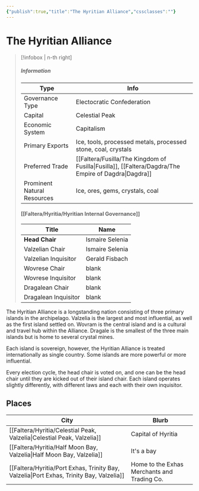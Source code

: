 ```yaml
---
{"publish":true,"title":"The Hyritian Alliance","cssclasses":""}
---
```


# The Hyritian Alliance
> [!infobox | n-th right]
> ##### Information
> | Type |  Info |
> | ---- | ---- |
> | Governance Type | Electocratic Confederation |
> | Capital | Celestial Peak |
> | Economic System | Capitalism | 
> | Primary Exports | Ice, tools, processed metals, processed stone, coal, crystals |
> | Preferred Trade | [[Faltera/Fusilla/The Kingdom of Fusilla\|Fusilla]], [[Faltera/Dagdra/The Empire of Dagdra\|Dagdra]] | 
> | Prominent Natural Resources | Ice, ores, gems, crystals, coal |
> #### [[Faltera/Hyritia/Hyritian Internal Governance]]
> | Title | Name |
> | ---- | ---- |
> | **Head Chair** | Ismaire Selenia |
> | Valzelian Chair | Ismaire Selenia |
> | Valzelian Inquisitor | Gerald Fisbach |
> | Wovrese Chair| blank |
> | Wovrese Inquisitor | blank |
> | Dragalean Chair | blank | 
> | Dragalean Inquisitor | blank |

The Hyritian Alliance is a longstanding nation consisting of three primary islands in the archipelago. Valzelia is the largest and most influential, as well as the first island settled on. Wovram is the central island and is a cultural and travel hub within the Alliance. Dragale is the smallest of the three main islands but is home to several crystal mines.

Each island is sovereign, however, the Hyritian Alliance is treated internationally as single country. Some islands are more powerful or more influential. 

Every election cycle, the head chair is voted on, and one can be the head chair until they are kicked out of their island chair. Each island operates slightly differently, with different laws and each with their own inquisitor. 

## Places
|City|Blurb|
|---|---|
|[[Faltera/Hyritia/Celestial Peak, Valzelia\|Celestial Peak, Valzelia]]|Capital of Hyritia|
|[[Faltera/Hyritia/Half Moon Bay, Valzelia\|Half Moon Bay, Valzelia]]|It's a bay|
|[[Faltera/Hyritia/Port Exhas, Trinity Bay, Valzelia\|Port Exhas, Trinity Bay, Valzelia]]|Home to the Exhas Merchants and Trading Co.|

